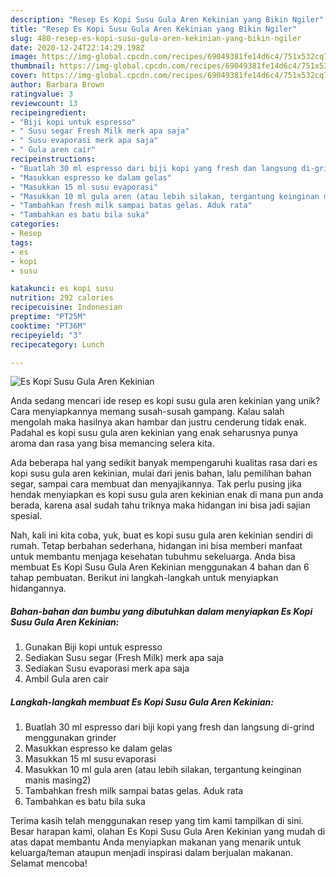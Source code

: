 ```yaml
---
description: "Resep Es Kopi Susu Gula Aren Kekinian yang Bikin Ngiler"
title: "Resep Es Kopi Susu Gula Aren Kekinian yang Bikin Ngiler"
slug: 480-resep-es-kopi-susu-gula-aren-kekinian-yang-bikin-ngiler
date: 2020-12-24T22:14:29.198Z
image: https://img-global.cpcdn.com/recipes/69049381fe14d6c4/751x532cq70/es-kopi-susu-gula-aren-kekinian-foto-resep-utama.jpg
thumbnail: https://img-global.cpcdn.com/recipes/69049381fe14d6c4/751x532cq70/es-kopi-susu-gula-aren-kekinian-foto-resep-utama.jpg
cover: https://img-global.cpcdn.com/recipes/69049381fe14d6c4/751x532cq70/es-kopi-susu-gula-aren-kekinian-foto-resep-utama.jpg
author: Barbara Brown
ratingvalue: 3
reviewcount: 13
recipeingredient:
- "Biji kopi untuk espresso"
- " Susu segar Fresh Milk merk apa saja"
- " Susu evaporasi merk apa saja"
- " Gula aren cair"
recipeinstructions:
- "Buatlah 30 ml espresso dari biji kopi yang fresh dan langsung di-grind menggunakan grinder"
- "Masukkan espresso ke dalam gelas"
- "Masukkan 15 ml susu evaporasi"
- "Masukkan 10 ml gula aren (atau lebih silakan, tergantung keinginan manis masing2)"
- "Tambahkan fresh milk sampai batas gelas. Aduk rata"
- "Tambahkan es batu bila suka"
categories:
- Resep
tags:
- es
- kopi
- susu

katakunci: es kopi susu 
nutrition: 292 calories
recipecuisine: Indonesian
preptime: "PT25M"
cooktime: "PT36M"
recipeyield: "3"
recipecategory: Lunch

---
```



![Es Kopi Susu Gula Aren Kekinian](https://img-global.cpcdn.com/recipes/69049381fe14d6c4/751x532cq70/es-kopi-susu-gula-aren-kekinian-foto-resep-utama.jpg)

Anda sedang mencari ide resep es kopi susu gula aren kekinian yang unik? Cara menyiapkannya memang susah-susah gampang. Kalau salah mengolah maka hasilnya akan hambar dan justru cenderung tidak enak. Padahal es kopi susu gula aren kekinian yang enak seharusnya punya aroma dan rasa yang bisa memancing selera kita.

Ada beberapa hal yang sedikit banyak mempengaruhi kualitas rasa dari es kopi susu gula aren kekinian, mulai dari jenis bahan, lalu pemilihan bahan segar, sampai cara membuat dan menyajikannya. Tak perlu pusing jika hendak menyiapkan es kopi susu gula aren kekinian enak di mana pun anda berada, karena asal sudah tahu triknya maka hidangan ini bisa jadi sajian spesial.




Nah, kali ini kita coba, yuk, buat es kopi susu gula aren kekinian sendiri di rumah. Tetap berbahan sederhana, hidangan ini bisa memberi manfaat untuk membantu menjaga kesehatan tubuhmu sekeluarga. Anda bisa membuat Es Kopi Susu Gula Aren Kekinian menggunakan 4 bahan dan 6 tahap pembuatan. Berikut ini langkah-langkah untuk menyiapkan hidangannya.

<!--inarticleads1-->

##### Bahan-bahan dan bumbu yang dibutuhkan dalam menyiapkan Es Kopi Susu Gula Aren Kekinian:

1. Gunakan Biji kopi untuk espresso
1. Sediakan  Susu segar (Fresh Milk) merk apa saja
1. Sediakan  Susu evaporasi merk apa saja
1. Ambil  Gula aren cair




<!--inarticleads2-->

##### Langkah-langkah membuat Es Kopi Susu Gula Aren Kekinian:

1. Buatlah 30 ml espresso dari biji kopi yang fresh dan langsung di-grind menggunakan grinder
1. Masukkan espresso ke dalam gelas
1. Masukkan 15 ml susu evaporasi
1. Masukkan 10 ml gula aren (atau lebih silakan, tergantung keinginan manis masing2)
1. Tambahkan fresh milk sampai batas gelas. Aduk rata
1. Tambahkan es batu bila suka




Terima kasih telah menggunakan resep yang tim kami tampilkan di sini. Besar harapan kami, olahan Es Kopi Susu Gula Aren Kekinian yang mudah di atas dapat membantu Anda menyiapkan makanan yang menarik untuk keluarga/teman ataupun menjadi inspirasi dalam berjualan makanan. Selamat mencoba!

